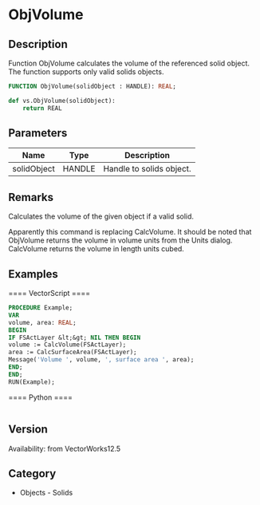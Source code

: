 # ObjVolume

## Description
Function ObjVolume calculates the volume of the referenced solid object. The function supports only valid solids objects.

```pascal
FUNCTION ObjVolume(solidObject : HANDLE): REAL;
```

```python
def vs.ObjVolume(solidObject):
    return REAL
```

## Parameters
|Name|Type|Description|
|---|---|---|
|solidObject|HANDLE|Handle to solids object.|

## Remarks
Calculates the volume of the given object if a valid solid.




Apparently this command is replacing CalcVolume. It should be noted that ObjVolume returns the volume in volume units from the Units dialog. CalcVolume returns the volume in length units cubed.

## Examples
==== VectorScript ====
```pascal
PROCEDURE Example;
VAR
volume, area: REAL;
BEGIN
IF FSActLayer &lt;&gt; NIL THEN BEGIN
volume := CalcVolume(FSActLayer);
area := CalcSurfaceArea(FSActLayer);
Message('Volume ', volume, ', surface area ', area);
END;
END;
RUN(Example);
```
==== Python ====
```python

```

## Version
Availability: from VectorWorks12.5

## Category
* Objects - Solids

